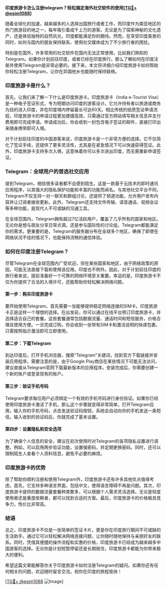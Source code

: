 **印度旅游卡怎么注册telegram？轻松搞定海外社交软件的使用[[TG💪+ @esim1088](https://t.me/s/esim1088)]**

随着全球化的加速，越来越多的人选择出国旅行或者工作，而印度作为南亚地区的热门旅游目的地之一，每年吸引着成千上万的游客。无论是为了探索神秘的文化遗产，还是体验独特的自然风光，印度都能满足你的期待。然而，在享受印度美景的同时，如何与国内的朋友保持联系、使用社交媒体成为了不少旅行者的困扰。

特别是在国外，许多常用的社交软件在国内无法正常使用，比如我们熟知的Telegram。如果你计划前往印度，或者已经在印度旅行，那么了解如何在印度注册并使用Telegram是非常必要的。接下来，本文将详细介绍印度旅游卡如何帮助你轻松注册Telegram，让你在异国他乡也能随时保持联络。

### 印度旅游卡是什么？

首先，让我们来了解一下什么是印度旅游卡。印度旅游卡（India e-Tourist Visa）是一种电子签证形式，专为短期访问印度的游客设计。它允许持有者以旅游或商务为目的进入印度，并在印度境内停留最长可达60天。相比传统的纸质签证申请流程，印度旅游卡的申请过程更加便捷高效，只需通过官方网站填写相关信息并支付费用即可完成申请。申请成功后，你会收到一封包含电子签证的邮件，直接打印出来随身携带即可入境。

对于计划前往印度的中国游客来说，印度旅游卡是一个非常方便的选择。它不仅简化了签证手续，还提供了更多灵活性，尤其是在紧急情况下可以快速获得签证。此外，印度旅游卡支持多次入境，这意味着你可以多次进出印度，而无需重新申请签证。

### Telegram：全球用户的首选社交应用

提到Telegram，相信很多读者都不会感到陌生。这是一款基于云技术的即时通讯应用程序，以其强大的隐私保护功能和丰富的功能而闻名。与其他社交平台不同，Telegram不仅支持一对一聊天和群组讨论，还提供了频道功能，允许用户发布内容并让订阅者接收更新。此外，Telegram还支持文件传输、语音通话、视频会议等多种功能，是现代人不可或缺的沟通工具。

在全球范围内，Telegram拥有超过7亿活跃用户，覆盖了几乎所有的国家和地区。无论你是想与朋友分享日常点滴，还是参与国际性的讨论组，Telegram都能满足你的需求。更重要的是，Telegram的服务器分布在全球多个地区，确保了即使在网络状况不佳的情况下，也能保持流畅的通信体验。

### 如何在印度注册Telegram？

尽管Telegram在全球范围内广受欢迎，但在某些国家和地区，由于网络政策的原因，可能无法直接下载和使用该应用。印度也不例外。因此，对于计划前往印度的旅行者来说，提前准备好一个可靠的网络环境至关重要。幸运的是，印度旅游卡不仅为你提供了合法的入境许可，还能帮助你轻松解决网络问题。

#### 第一步：购买印度旅游卡

要开始使用Telegram，首先需要一张能够提供稳定网络连接的SIM卡。印度旅游卡正是这样一个理想的选择。在出发前，你可以通过在线平台预订印度旅游卡，并选择适合自己的套餐。这些套餐通常包括数据流量、通话时间和短信服务，价格合理且使用方便。一旦完成订购，你会收到一张带有SIM卡和激活说明的快递包裹，只需按照指示激活即可立即使用。

#### 第二步：下载Telegram

到达印度后，打开手机浏览器，搜索“Telegram”关键词，找到官方下载链接并安装应用程序。需要注意的是，由于Google Play商店在某些情况下可能无法访问，建议直接从Telegram官网下载最新版本的应用程序。安装完成后，你需要创建一个新的账户或登录现有的账户。

#### 第三步：验证手机号码

Telegram要求每位用户必须绑定一个有效的手机号码进行身份验证。如果你已经使用印度旅游卡激活了手机，那么这个步骤就变得非常简单。打开Telegram应用，输入你的手机号码，点击发送验证码按钮，系统会自动向你的手机发送一条短信。输入收到的验证码后，你就完成了基本设置。

#### 第四步：设置隐私和安全选项

为了确保个人信息的安全，建议在初次使用时对Telegram的各项隐私设置进行调整。例如，可以启用两步验证功能，设置强密码，并定期更换密码。同时，还可以限制陌生人查看个人资料信息，避免不必要的麻烦。

### 印度旅游卡的优势

除了帮助你顺利注册和使用Telegram外，印度旅游卡还有许多其他优点值得考虑。首先，它支持多种语言界面，包括中文，使得语言障碍不再是问题。其次，印度旅游卡提供的数据流量套餐种类繁多，可以根据个人需求灵活选择。无论是轻度使用者还是重度依赖者，都可以找到合适的方案。最后，印度旅游卡的价格极具竞争力，性价比非常高。

### 结语

总之，印度旅游卡不仅是一张简单的签证卡片，更是你在印度旅行期间不可或缺的生活助手。通过它可以轻松解决网络连接问题，让你随时随地保持与亲朋好友的联系。同时，凭借其便捷的操作流程和实惠的价格，印度旅游卡已经成为越来越多中国游客的选择。无论你是计划短暂停留还是长期居住，印度旅游卡都能为你带来极大的便利。

希望这篇文章能解答你关于印度旅游卡如何注册Telegram的疑问。如果你还有任何相关的问题，欢迎随时留言交流。祝你在印度的旅程愉快！

[[TG💪+ @esim1088](https://t.me/s/esim1088) ![Image](https://i.postimg.cc/4NQfJmqS/Snipaste-2025-05-13-00-14-12.png)]